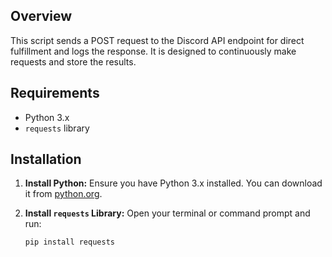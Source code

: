 
## Overview

This script sends a POST request to the Discord API endpoint for direct fulfillment and logs the response. It is designed to continuously make requests and store the results. 

## Requirements

- Python 3.x
- `requests` library

## Installation

1. **Install Python:** Ensure you have Python 3.x installed. You can download it from [python.org](https://www.python.org/downloads/).

2. **Install `requests` Library:**
   Open your terminal or command prompt and run:
   ```bash
   pip install requests
